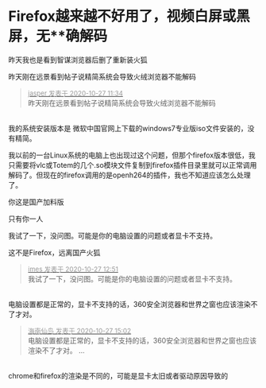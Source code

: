 # Firefox越来越不好用了，视频白屏或黑屏，无**确解码


昨天我也是看到智谋浏览器后删了重新装火狐

昨天刚在远景看到帖子说精简系统会导致火绒浏览器不能解码<img id="aimg_a977C" onclick="zoom(this, this.src, 0, 0, 0)" class="zoom" src="https://cdn.jsdelivr.net/gh/hishis/forum-master/public/images/patch.gif" onmouseover="img_onmouseoverfunc(this)" onload="thumbImg(this)" border="0" alt="" />

<div class="quote"><blockquote><font size="2"><a href="https://www.hostloc.com/forum.php?mod=redirect&amp;goto=findpost&amp;pid=9358155&amp;ptid=758691" target="_blank"><font color="#999999">jasper 发表于 2020-10-27 11:34</font></a></font><br />
昨天刚在远景看到帖子说精简系统会导致火绒浏览器不能解码</blockquote></div><br />
我的系统安装版本是 微软中国官网上下载的windows7专业版iso文件安装的，没有精简。

我以前的一台Linux系统的电脑上也出现过这个问题，但那个firefox版本很低，我只需要将vlc或Totem的几个.so模块文件复制到firefox插件目录里就可以正常调用解码了。但现在的firefox调用的是openh264的插件，我也不知道应该怎么处理了。

你这是国产加料版<img id="aimg_Sz772" onclick="zoom(this, this.src, 0, 0, 0)" class="zoom" src="https://cdn.jsdelivr.net/gh/hishis/forum-master/public/images/patch.gif" onmouseover="img_onmouseoverfunc(this)" onload="thumbImg(this)" border="0" alt="" />

只有你一人

我试了一下，没问图。可能是你的电脑设置的问题或者显卡不支持。

这不是Firefox，远离国产火狐

<div class="quote"><blockquote><font size="2"><a href="https://www.hostloc.com/forum.php?mod=redirect&amp;goto=findpost&amp;pid=9358559&amp;ptid=758691" target="_blank"><font color="#999999">imes 发表于 2020-10-27 12:51</font></a></font><br />
我试了一下，没问图。可能是你的电脑设置的问题或者显卡不支持。</blockquote></div><br />
电脑设置都是正常的，显卡不支持的话，360安全浏览器和世界之窗也应该渲染不了才对。

<div class="quote"><blockquote><font size="2"><a href="https://www.hostloc.com/forum.php?mod=redirect&amp;goto=findpost&amp;pid=9359350&amp;ptid=758691" target="_blank"><font color="#999999">海南仙岛 发表于 2020-10-27 15:02</font></a></font><br />
电脑设置都是正常的，显卡不支持的话，360安全浏览器和世界之窗也应该渲染不了才对。 ...</blockquote></div><br />
chrome和firefox的渲染是不同的，可能是显卡太旧或者驱动原因导致的
